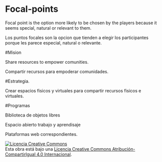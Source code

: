 # Focal-points
Focal point is the option more likely to be chosen by the players because it seems special, natural or relevant to them.

Los puntos focales son la opcion que tienden a elegir los participantes porque les parece especial, natural o relevante.


#Mision

Share resources to empower comunities.

Compartir recursos para empoderar comunidades.

#Estrategia.

Crear espacios fisicos y virtuales para compartir recursos fisicos e virtuales.

#Programas

Biblioteca de objetos libres

Espacio abierto trabajo y aprendisaje 

Plataformas web correspondientes.



<a rel="license" href="http://creativecommons.org/licenses/by-sa/4.0/"><img alt="Licencia Creative Commons" style="border-width:0" src="https://i.creativecommons.org/l/by-sa/4.0/88x31.png" /></a><br />Esta obra está bajo una <a rel="license" href="http://creativecommons.org/licenses/by-sa/4.0/">Licencia Creative Commons Atribución-CompartirIgual 4.0 Internacional</a>.

